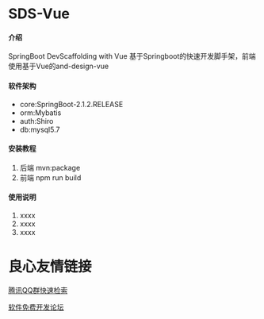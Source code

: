 # SDS-Vue

#### 介绍
SpringBoot DevScaffolding with Vue
基于Springboot的快速开发脚手架，前端使用基于Vue的and-design-vue

#### 软件架构
* core:SpringBoot-2.1.2.RELEASE
* orm:Mybatis
* auth:Shiro
* db:mysql5.7


#### 安装教程

1. 后端 mvn:package
2. 前端 npm run build


#### 使用说明

1. xxxx
2. xxxx
3. xxxx


 # 良心友情链接

[腾讯QQ群快速检索](http://u.720life.cn/s/8cf73f7c)

[软件免费开发论坛](http://u.720life.cn/s/bbb01dc0)